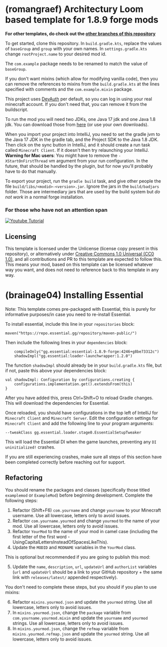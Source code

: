 # (romangraef) Architectury Loom based template for 1.8.9 forge mods

**For other templates, do check out the [other branches of this repository](https://github.com/romangraef/Forge1.8.9Template/branches/all)**

To get started, clone this repository.
In `build.gradle.kts`, replace the values of `baseGroup` and `group` with your own names.
In `settings.gradle.kts` change `rootProject.name` to your desired mod id.

The `com.example` package needs to be renamed to match the value of `baseGroup`.

If you don't want mixins (which allow for modifying vanilla code), then you can remove the references to mixins from
the `build.gradle.kts` at the lines specified with comments and the `com.example.mixin` package.

This project uses [DevAuth](https://github.com/DJtheRedstoner/DevAuth) per default, so you can log in using your real
minecraft account. If you don't need that, you can remove it from the buildscript.

To run the mod you will need two JDKs, one Java 17 jdk and one Java 1.8 jdk. You can download those
from [here](https://adoptium.net/temurin/releases) (or use your own downloads).

When you import your project into IntelliJ, you need to set the gradle jvm to the Java 17 JDK in the gradle tab, and the
Project SDK to the Java 1.8 JDK. Then click on the sync button in IntelliJ, and it should create a run task
called `Minecraft Client`. If it doesn't then try relaunching your IntelliJ. **Warning for Mac users**: You might have to remove the `-XStartOnFirstThread` vm argument from your run configuration. In the future, that should be handled by the plugin, but for now you'll probably have to do that manually.

To export your project, run the `gradle build` task, and give other people the
file `build/libs/<modid>-<version>.jar`. Ignore the jars in the `build/badjars` folder. Those are intermediary jars that
are used by the build system but *do not work* in a normal forge installation.

### For those who have not an attention span

[![Youtube Tutorial](https://i.ytimg.com/vi/nWzHlomdCgc/maxresdefault.jpg)](https://www.youtube.com/watch?v=nWzHlomdCgc)

## Licensing

This template is licensed under the Unlicense (license copy present in this repository), or alternatively under [Creative Commons 1.0 Universal (CC0 1.0)](https://creativecommons.org/publicdomain/zero/1.0/), and all contributions and PR to this template are expected to follow this. This means your mod, based on this template can be licensed whatever way you want, and does not need to reference back to this template in any way.

# (brainage04) Installing Essential

Note: This template comes pre-packaged with Essential, this is purely for informative purposes/in case you need to re-install Essential.

To install essential, include this line in your ```repositories``` block:
```
maven("https://repo.essential.gg/repository/maven-public/")
```

Then include the following lines in your ```dependencies``` block:
```
    compileOnly("gg.essential:essential-1.8.9-forge:4246+g8be73312c")
    shadowImpl("gg.essential:loader-launchwrapper:1.2.0")
```

The function ```shadowImpl``` should already be in your ```build.gradle.kts``` file, but if not, paste this above your dependencies block:
```
val shadowImpl: Configuration by configurations.creating {
    configurations.implementation.get().extendsFrom(this)
}
```

After you have added this, press Ctrl+Shift+O to reload Gradle changes. This will download the dependencies for Essential.

Once reloaded, you should have configurations in the top left of IntelliJ for ```Minecraft Client``` and ```Minecraft Server```. Edit the configuration settings for ```Minecraft Client``` and add the following line to your program arguments:
```
--tweakClass gg.essential.loader.stage0.EssentialSetupTweaker
```
This will load the Essential DI when the game launches, preventing any ```DI uninitialized!``` crashes.

If you are still experiencing crashes, make sure all steps of this section have been completed correctly before reaching out for support.

## Refactoring

You should rename the packages and classes (specifically those titled ```examplemod``` or ```ExampleMod```) before beginning development. Complete the following steps:

1. Refactor (Shift+F6) ```com.yourname``` and change ```yourname``` to your Minecraft username. Use all lowercase, letters only to avoid issues.
2. Refactor ```com.yourname.yourmod``` and change ```yourmod``` to the name of your mod. Use all lowercase, letters only to avoid issues.
3. Refactor ```YourMod``` to the name of your mod in camel case (including the first letter of the first word - UsingCapitalLettersInsteadOfSpacesLikeThis).
4. Update the ```MODID``` and ```MODNAME``` variables in the ```YourMod``` class.

This is optional but recommended if you are going to publish this mod:

5. Update the ```name```, ```description```, ```url```, ```updateUrl``` and ```authorList``` variables (```url``` and ```updateUrl``` should be a link to your GitHub repository + the same link with ```releases/latest/``` appended respectively).

You don't need to complete these steps, but you should if you plan to use mixins:

6. Refactor ```mixins.yourmod.json``` and update the ```yourmod``` string. Use all lowercase, letters only to avoid issues.
7. In ```mixins.yourmod.json```, change the ```package``` variable from ```com.yourname.yourmod.mixin``` and update the ```yourname``` and ```yourmod``` strings. Use all lowercase, letters only to avoid issues.
8. In ```mixins.yourmod.json```, change the ```refmap``` variable from ```mixins.yourmod.refmap.json``` and update the ```yourmod``` string. Use all lowercase, letters only to avoid issues.